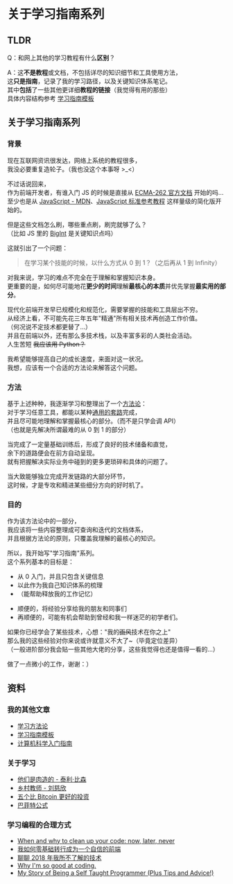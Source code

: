 # 关于学习指南系列

## TLDR

Q：和网上其他的学习教程有什么**区别**？

A：这**不是教程**或文档，不包括详尽的知识细节和工具使用方法，  
这**只是指南**，记录了我的学习路径，以及关键知识体系笔记。  
其中**包括**了一些其他更详细**教程的链接**（我觉得有用的那些）  
具体内容结构参考 [学习指南模板](./study-guild-abstraction.md)

## 关于学习指南系列

### 背景

现在互联网资讯很发达，网络上系统的教程很多，  
我没必要重复造轮子。（我也没这个本事呀 >\_<）

不过话说回来，  
作为前端开发者，有谁入门 JS 的时候是直接从 [ECMA-262 官方文档](https://www.ecma-international.org/publications/standards/Ecma-262.htm) 开始的吗…  
至少也是从 [JavaScript - MDN](https://developer.mozilla.org/zh-CN/docs/Web/JavaScript)、[JavaScript 标准参考教程](https://javascript.ruanyifeng.com/) 这样量级的简化版开始的。

但是这些文档怎么刷，哪些重点刷，刷完就够了么？  
（比如 JS 里的 [BigInt](https://developer.mozilla.org/zh-CN/docs/Web/JavaScript/Reference/Global_Objects/BigInt) 是关键知识点吗）

这就引出了一个问题：

> 在学习某个技能的时候，以什么方式从 0 到 1？（之后再从 1 到 Infinity）

对我来说，学习的难点不完全在于理解和掌握知识本身。  
更重要的是，如何尽可能地花**更少的时间**理解**最核心的本质**并优先掌握**最实用的部分**。

现代化前端开发早已规模化和规范化，需要掌握的技能和工具层出不穷。  
从经济上看，不可能先花三年五年"精通"所有相关技术再创造工作价值。  
（何况说不定技术都更替了…）  
并且在前端以外，还有那么多技术栈，以及丰富多彩的人类社会活动。  
人生苦短 ~~我应该用 Python？~~

我希望能够提高自己的成长速度，来面对这一状况。  
我想，应该有一个合适的方法论来解答这个问题。

### 方法

基于上述种种，我逐渐学习和整理出了一个[方法论](./study-methodology.md)：  
对于学习任意工具，都能以某种[通用的套路](./study-guild-abstraction.md)完成，  
并且尽可能地理解和掌握最核心的部分。（而不是只学会调 API）  
（也就是先解决所谓最难的从 0 到 1 的部分）

当完成了一定量基础训练后，形成了良好的技术储备和直觉，  
余下的道路便会在前方自动呈现。  
就有把握解决实际业务中碰到的更多更琐碎和具体的问题了。

当大致能够独立完成开发链路的大部分环节，  
这时候，才是专攻和精进某些细分方向的好时机了。

### 目的

作为该方法论中的一部分，  
我应该将一些内容整理成可查询和迭代的文档体系，  
并且根据方法论的原则，只覆盖我理解的最核心的知识。

所以，我开始写"学习指南"系列。  
这个系列基本的目标是：

- 从 0 入门，并且只包含关键信息
- 以此作为我自己知识体系的梳理
- （能帮助释放我的工作记忆）

* 顺便的，将经验分享给我的朋友和同事们
* 再顺便的，可能有机会帮助到曾经和我一样迷茫的初学者们。

如果你已经学会了某些技术，心想："我的~~画风~~技术在你之上"  
那么我的这些经验对你来说或许就意义不大了~（毕竟定位差异）  
（一般进阶部分我会贴一些其他大佬的分享，这些我觉得也还是值得一看的…）

做了一点微小的工作，谢谢：）

## 资料

### 我的其他文章

- [学习方法论](./study-methodology.md)
- [学习指南模板](./study-guild-abstraction.md)
- [计算机科学入门指南](./computer-science.md)

### 关于学习

- [他们是肉造的 - 泰利·比森](https://www.zhihu.com/question/321878154)
- [乡村教师 - 刘慈欣](https://zhuanlan.zhihu.com/p/57035271)
- [五个比 Bitcoin 更好的投资](https://wanqu.co/a/6067/%E4%BA%94%E4%B8%AA%E6%AF%94-bitcoin-%E6%9B%B4%E5%A5%BD%E7%9A%84%E6%8A%95%E8%B5%84/)
- [巴菲特公式](https://wanqu.co/a/4065/2016-10-12-the-buffett-formula/)

### 学习编程的合理方式

- [When and why to clean up your code: now, later, never](https://codewithoutrules.com/2018/11/02/when-clean-up-your-code/)
- [我如何零基础转行成为一个自信的前端](https://www.yuque.com/fe9/basic/mchxkr)
- [聊聊 2018 年我所不了解的技术](https://overreacted.io/zh-hans/things-i-dont-know-as-of-2018/)
- [Why I'm so good at coding.](https://www.youtube.com/watch?v=xqgH9j3x2OE)
- [My Story of Being a Self Taught Programmer (Plus Tips and Advice!)](https://www.youtube.com/watch?v=62tsiY5j4_0)
